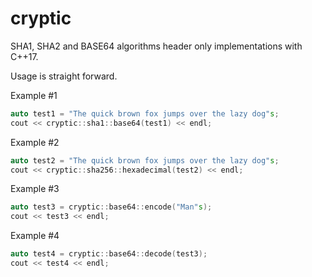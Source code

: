 # cryptic
SHA1, SHA2 and BASE64 algorithms header only implementations with C++17.

Usage is straight forward.

Example #1
```c++
auto test1 = "The quick brown fox jumps over the lazy dog"s;
cout << cryptic::sha1::base64(test1) << endl;
```
Example #2
```c++
auto test2 = "The quick brown fox jumps over the lazy dog"s;
cout << cryptic::sha256::hexadecimal(test2) << endl;
```
Example #3
```c++
auto test3 = cryptic::base64::encode("Man"s);
cout << test3 << endl;
```
Example #4
```c++
auto test4 = cryptic::base64::decode(test3);
cout << test4 << endl;
```

